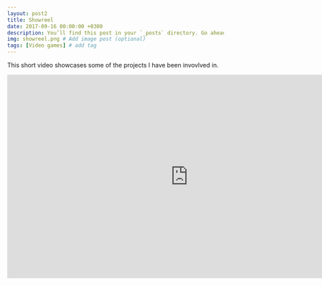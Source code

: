```yaml
---
layout: post2
title: Showreel
date: 2017-09-16 00:00:00 +0300
description: You’ll find this post in your `_posts` directory. Go ahead and edit it and re-build the site to see your changes. # Add post description (optional)
img: showreel.png # Add image post (optional)
tags: [Video games] # add tag
---
```



This short video showcases some of the projects I have been invovlved in.

<iframe width="840" height="472.5" src="https://www.youtube.com/embed/JjBKdpxuNq8" frameborder="0" allowfullscreen></iframe>

